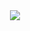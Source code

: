<div id="header" align="center">
  <img src="https://media.giphy.com/media/v1.Y2lkPTc5MGI3NjExOGw2a25kZDNldHc5dXF2OTdreXVpdDdxMzA5czJsZnk5NnRyb2N0dCZlcD12MV9pbnRlcm5hbF9naWZfYnlfaWQmY3Q9Zw/SWoSkN6DxTszqIKEqv/giphy.gif">
</div>
